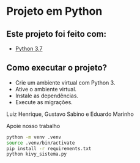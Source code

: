 # Projeto em Python

## Este projeto foi feito com:

* [Python 3.7](https://www.python.org/)

## Como executar o projeto?

* Crie um ambiente virtual com Python 3.  
* Ative o ambiente virtual.  
* Instale as dependências.  
* Execute as migrações.

Luiz Henrique, Gustavo Sabino e Eduardo Marinho

Apoie nosso trabalho

```bash
python -m venv .venv
source .venv/bin/activate
pip install -r requirements.txt
python kivy_sistema.py






